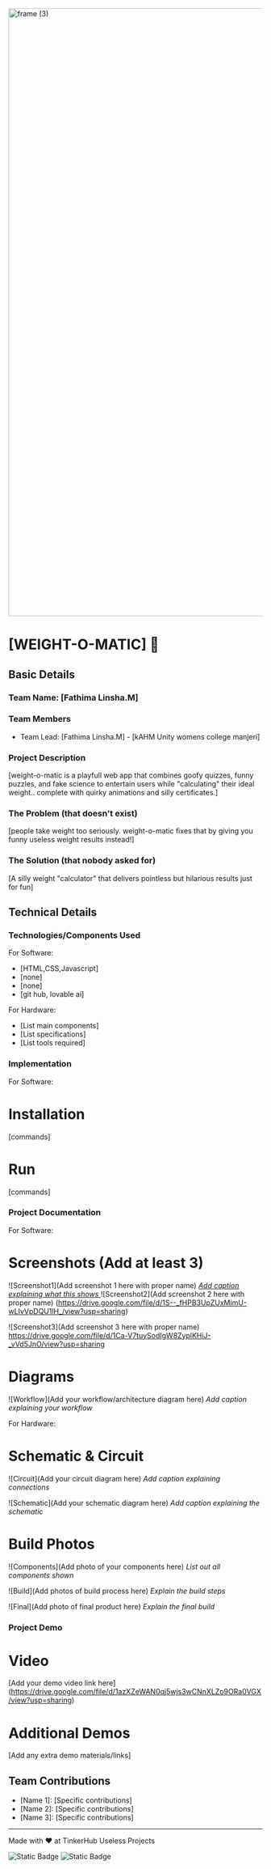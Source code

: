 <img width="3188" height="1202" alt="frame (3)" src="https://github.com/user-attachments/assets/517ad8e9-ad22-457d-9538-a9e62d137cd7" />


# [WEIGHT-O-MATIC] 🎯


## Basic Details
### Team Name: [Fathima Linsha.M]


### Team Members
- Team Lead: [Fathima Linsha.M] - [kAHM Unity womens college manjeri]


### Project Description
[weight-o-matic is a playfull web app that combines goofy quizzes, funny puzzles, and fake science to entertain users while "calculating" their ideal weight.. complete with quirky animations and silly certificates.]

### The Problem (that doesn't exist)
[people take weight too seriously. weight-o-matic fixes that by giving you funny useless weight results instead!]

### The Solution (that nobody asked for)
[A silly weight "calculator" that delivers pointless but hilarious results just for fun]

## Technical Details
### Technologies/Components Used
For Software:
- [HTML,CSS,Javascript]
- [none]
- [none]
- [git hub, lovable ai]

For Hardware:
- [List main components]
- [List specifications]
- [List tools required]

### Implementation
For Software:
# Installation
[commands]

# Run
[commands]

### Project Documentation
For Software:

# Screenshots (Add at least 3)
![Screenshot1](Add screenshot 1 here with proper name)
[*Add caption explaining what this shows*
](https://drive.google.com/file/d/1jQwbKal-pJbQ3Wxy5pcC55m5Wu5pxvbw/view?usp=sharing)
![Screenshot2](Add screenshot 2 here with proper name)
(https://drive.google.com/file/d/1S--_fHPB3UpZUxMimU-wLIvVpDQU1lH_/view?usp=sharing)

![Screenshot3](Add screenshot 3 here with proper name)
https://drive.google.com/file/d/1Ca-V7tuySodIgW8ZyplKHiJ-_vVd5JnO/view?usp=sharing

# Diagrams
![Workflow](Add your workflow/architecture diagram here)
*Add caption explaining your workflow*

For Hardware:

# Schematic & Circuit
![Circuit](Add your circuit diagram here)
*Add caption explaining connections*

![Schematic](Add your schematic diagram here)
*Add caption explaining the schematic*

# Build Photos
![Components](Add photo of your components here)
*List out all components shown*

![Build](Add photos of build process here)
*Explain the build steps*

![Final](Add photo of final product here)
*Explain the final build*

### Project Demo
# Video
[Add your demo video link here]
(https://drive.google.com/file/d/1azXZeWAN0qj5wjs3wCNnXLZo9ORa0VGX/view?usp=sharing)

# Additional Demos
[Add any extra demo materials/links]

## Team Contributions
- [Name 1]: [Specific contributions]
- [Name 2]: [Specific contributions]
- [Name 3]: [Specific contributions]

---
Made with ❤️ at TinkerHub Useless Projects 

![Static Badge](https://img.shields.io/badge/TinkerHub-24?color=%23000000&link=https%3A%2F%2Fwww.tinkerhub.org%2F)
![Static Badge](https://img.shields.io/badge/UselessProjects--25-25?link=https%3A%2F%2Fwww.tinkerhub.org%2Fevents%2FQ2Q1TQKX6Q%2FUseless%2520Projects)



